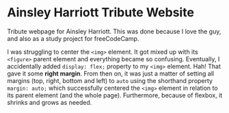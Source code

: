 # Ainsley Harriott Tribute Website
Tribute webpage for Ainsley Harriott. This was done because I love the guy, and also as a study project for freeCodeCamp.  

I was struggling to center the `<img>` element. It got mixed up with its `<figure>` parent element and everything became so confusing. Eventually, I accidentally added `display: flex;` property to my `<img>` element. Hah! That gave it some **right margin**. From then on, it was just a matter of setting all margins (top, right, bottom and left) to `auto` using the shorthand property `margin: auto;` which successfully centered the `<img>` element in relation to its parent element (and the whole page). Furthermore, because of flexbox, it shrinks and grows as needed.